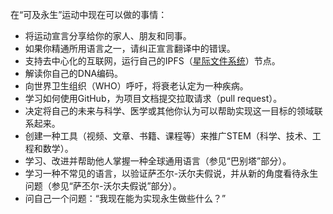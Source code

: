 在“可及永生”运动中现在可以做的事情：

- 将运动宣言分享给你的家人、朋友和同事。  
- 如果你精通所用语言之一，请纠正宣言翻译中的错误。  
- 支持去中心化的互联网，运行自己的IPFS（[星际文件系统](https://zh.wikipedia.org/wiki/%E6%98%9F%E9%99%85%E6%96%87%E4%BB%B6%E7%B3%BB%E7%BB%9F)）节点。  
- 解读你自己的DNA编码。  
- 向世界卫生组织（WHO）呼吁，将衰老认定为一种疾病。  
- 学习如何使用GitHub，为项目文档提交拉取请求（pull request）。  
- 决定将自己的未来与科学、医学或其他你认为可以帮助实现这一目标的领域联系起来。  
- 创建一种工具（视频、文章、书籍、课程等）来推广STEM（科学、技术、工程和数学）。  
- 学习、改进并帮助他人掌握一种全球通用语言（参见“巴别塔”部分）。  
- 学习一种不常见的语言，以验证萨丕尔-沃尔夫假说，并从新的角度看待永生问题（参见“萨丕尔-沃尔夫假说”部分）。  
- 问自己一个问题：“我现在能为实现永生做些什么？”  
